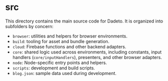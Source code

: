 # src

This directory contains the main source code for Dadeto. It is organized into subfolders by concern:

- `browser`: utilities and helpers for browser environments.
- `build`: tooling for asset and bundle generation.
- `cloud`: Firebase functions and other backend adapters.
- `core`: shared logic used across environments, including constants, input handlers (`core/inputHandlers`), presenters, and other browser adapters.
- `node`: Node-specific entry points and helpers.
- `scripts`: development and build scripts.
- `blog.json`: sample data used during development.

